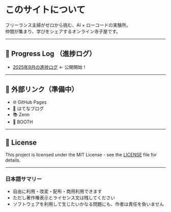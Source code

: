 # このサイトについて

フリーランス主婦がゼロから挑む、AI × ローコードの実験所。  
仲間が集まり、学びをシェアするオンライン寺子屋です。

---

## 🚀 Progress Log （進捗ログ）

- [2025年9月の進捗ログ](.progress/2025-09.md) ← 公開開始！


---

## 📂 外部リンク（準備中）

- 🌐 GitHub Pages
- 📝 はてなブログ
- 📚 Zenn
- 🛒 BOOTH

---

## 📜 License

This project is licensed under the MIT License - see the [LICENSE](./LICENSE) file for details.

---

### 日本語サマリー
- 自由に利用・改変・配布・商用利用できます  
- ただし著作権表示とライセンス文は残してください  
- ソフトウェアを利用して生じたいかなる問題にも、作者は責任を負いません  


